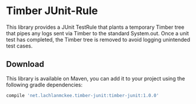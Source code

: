 # Timber JUnit-Rule

This library provides a JUnit TestRule that plants a temporary Timber tree that pipes any logs sent via Timber to the standard System.out. Once a unit test has completed, the Timber tree is removed to avoid logging unintended test cases.

## Download
This library is available on Maven, you can add it to your project using the following gradle dependencies:

```gradle
compile 'net.lachlanmckee.timber-junit:timber-junit:1.0.0'
```
